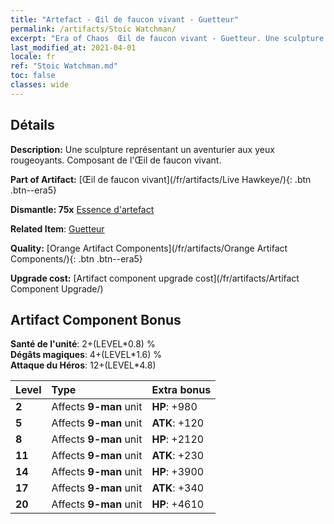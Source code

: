 ```yaml
---
title: "Artefact - Œil de faucon vivant - Guetteur"
permalink: /artifacts/Stoic Watchman/
excerpt: "Era of Chaos  Œil de faucon vivant - Guetteur. Une sculpture représentant un aventurier aux yeux rougeoyants. Composant de l'Œil de faucon vivant."
last_modified_at: 2021-04-01
locale: fr
ref: "Stoic Watchman.md"
toc: false
classes: wide
---
```




## Détails

 **Description:** Une sculpture représentant un aventurier aux yeux rougeoyants. Composant de l'Œil de faucon vivant.

 **Part of Artifact:** [Œil de faucon vivant](/fr/artifacts/Live Hawkeye/){: .btn .btn--era5}

 **Dismantle: 75x** [Essence d'artefact](/fr/Items/con_905/)

 **Related Item**: [Guetteur](/fr/Items/art_133/)

 **Quality:** [Orange Artifact Components](/fr/artifacts/Orange Artifact Components/){: .btn .btn--era5}

 **Upgrade cost:** [Artifact component upgrade cost](/fr/artifacts/Artifact Component Upgrade/)

## Artifact Component Bonus

  **Santé de l'unité**: 2+(LEVEL\*0.8) %<br/>**Dégâts magiques**: 4+(LEVEL\*1.6) %<br/>**Attaque du Héros**: 12+(LEVEL\*4.8)

  |  Level  | Type |    Extra bonus  | 
  |:--------|:-----|:----------------| 
  | **2** | Affects **9-man** unit | **HP**: +980 | 
  | **5** | Affects **9-man** unit | **ATK**: +120 | 
  | **8** | Affects **9-man** unit | **HP**: +2120 | 
  | **11** | Affects **9-man** unit | **ATK**: +230 | 
  | **14** | Affects **9-man** unit | **HP**: +3900 | 
  | **17** | Affects **9-man** unit | **ATK**: +340 | 
  | **20** | Affects **9-man** unit | **HP**: +4610 | 
